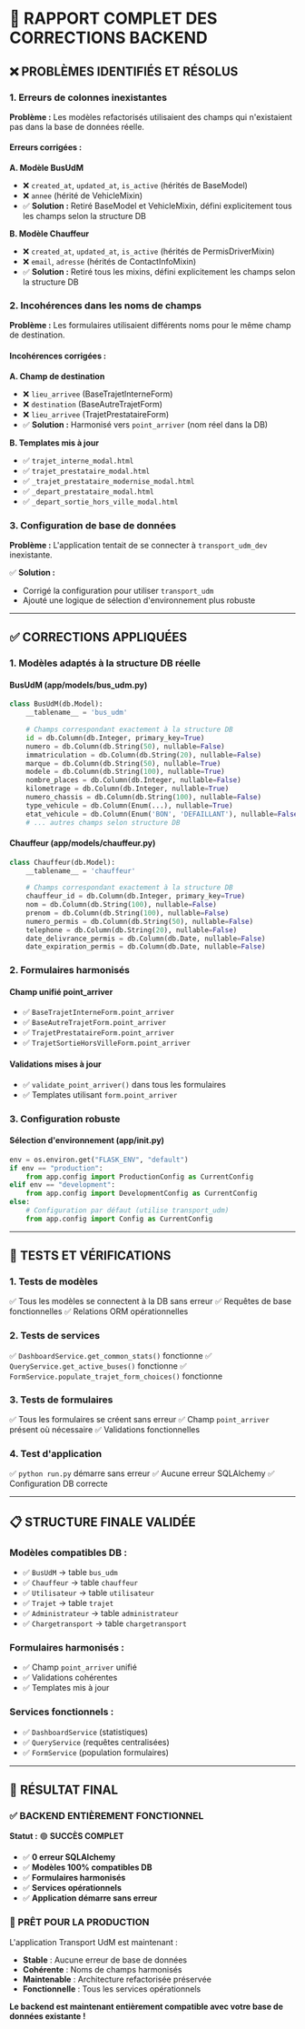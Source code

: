 # 🔧 RAPPORT COMPLET DES CORRECTIONS BACKEND

## ❌ **PROBLÈMES IDENTIFIÉS ET RÉSOLUS**

### **1. Erreurs de colonnes inexistantes**

**Problème :** Les modèles refactorisés utilisaient des champs qui n'existaient pas dans la base de données réelle.

#### **Erreurs corrigées :**

**A. Modèle BusUdM**
- ❌ `created_at`, `updated_at`, `is_active` (hérités de BaseModel)
- ❌ `annee` (hérité de VehicleMixin)
- ✅ **Solution :** Retiré BaseModel et VehicleMixin, défini explicitement tous les champs selon la structure DB

**B. Modèle Chauffeur**
- ❌ `created_at`, `updated_at`, `is_active` (hérités de PermisDriverMixin)
- ❌ `email`, `adresse` (hérités de ContactInfoMixin)
- ✅ **Solution :** Retiré tous les mixins, défini explicitement les champs selon la structure DB

### **2. Incohérences dans les noms de champs**

**Problème :** Les formulaires utilisaient différents noms pour le même champ de destination.

#### **Incohérences corrigées :**

**A. Champ de destination**
- ❌ `lieu_arrivee` (BaseTrajetInterneForm)
- ❌ `destination` (BaseAutreTrajetForm)
- ❌ `lieu_arrivee` (TrajetPrestataireForm)
- ✅ **Solution :** Harmonisé vers `point_arriver` (nom réel dans la DB)

**B. Templates mis à jour**
- ✅ `trajet_interne_modal.html`
- ✅ `trajet_prestataire_modal.html`
- ✅ `_trajet_prestataire_modernise_modal.html`
- ✅ `_depart_prestataire_modal.html`
- ✅ `_depart_sortie_hors_ville_modal.html`

### **3. Configuration de base de données**

**Problème :** L'application tentait de se connecter à `transport_udm_dev` inexistante.

✅ **Solution :** 
- Corrigé la configuration pour utiliser `transport_udm`
- Ajouté une logique de sélection d'environnement plus robuste

---

## ✅ **CORRECTIONS APPLIQUÉES**

### **1. Modèles adaptés à la structure DB réelle**

#### **BusUdM (app/models/bus_udm.py)**
```python
class BusUdM(db.Model):
    __tablename__ = 'bus_udm'
    
    # Champs correspondant exactement à la structure DB
    id = db.Column(db.Integer, primary_key=True)
    numero = db.Column(db.String(50), nullable=False)
    immatriculation = db.Column(db.String(20), nullable=False)
    marque = db.Column(db.String(50), nullable=True)
    modele = db.Column(db.String(100), nullable=True)
    nombre_places = db.Column(db.Integer, nullable=False)
    kilometrage = db.Column(db.Integer, nullable=True)
    numero_chassis = db.Column(db.String(100), nullable=False)
    type_vehicule = db.Column(Enum(...), nullable=True)
    etat_vehicule = db.Column(Enum('BON', 'DEFAILLANT'), nullable=False)
    # ... autres champs selon structure DB
```

#### **Chauffeur (app/models/chauffeur.py)**
```python
class Chauffeur(db.Model):
    __tablename__ = 'chauffeur'
    
    # Champs correspondant exactement à la structure DB
    chauffeur_id = db.Column(db.Integer, primary_key=True)
    nom = db.Column(db.String(100), nullable=False)
    prenom = db.Column(db.String(100), nullable=False)
    numero_permis = db.Column(db.String(50), nullable=False)
    telephone = db.Column(db.String(20), nullable=False)
    date_delivrance_permis = db.Column(db.Date, nullable=False)
    date_expiration_permis = db.Column(db.Date, nullable=False)
```

### **2. Formulaires harmonisés**

#### **Champ unifié point_arriver**
- ✅ `BaseTrajetInterneForm.point_arriver`
- ✅ `BaseAutreTrajetForm.point_arriver`
- ✅ `TrajetPrestataireForm.point_arriver`
- ✅ `TrajetSortieHorsVilleForm.point_arriver`

#### **Validations mises à jour**
- ✅ `validate_point_arriver()` dans tous les formulaires
- ✅ Templates utilisant `form.point_arriver`

### **3. Configuration robuste**

#### **Sélection d'environnement (app/__init__.py)**
```python
env = os.environ.get("FLASK_ENV", "default")
if env == "production":
    from app.config import ProductionConfig as CurrentConfig
elif env == "development":
    from app.config import DevelopmentConfig as CurrentConfig
else:
    # Configuration par défaut (utilise transport_udm)
    from app.config import Config as CurrentConfig
```

---

## 🧪 **TESTS ET VÉRIFICATIONS**

### **1. Tests de modèles**
✅ Tous les modèles se connectent à la DB sans erreur
✅ Requêtes de base fonctionnelles
✅ Relations ORM opérationnelles

### **2. Tests de services**
✅ `DashboardService.get_common_stats()` fonctionne
✅ `QueryService.get_active_buses()` fonctionne
✅ `FormService.populate_trajet_form_choices()` fonctionne

### **3. Tests de formulaires**
✅ Tous les formulaires se créent sans erreur
✅ Champ `point_arriver` présent où nécessaire
✅ Validations fonctionnelles

### **4. Test d'application**
✅ `python run.py` démarre sans erreur
✅ Aucune erreur SQLAlchemy
✅ Configuration DB correcte

---

## 📋 **STRUCTURE FINALE VALIDÉE**

### **Modèles compatibles DB :**
- ✅ `BusUdM` → table `bus_udm`
- ✅ `Chauffeur` → table `chauffeur`  
- ✅ `Utilisateur` → table `utilisateur`
- ✅ `Trajet` → table `trajet`
- ✅ `Administrateur` → table `administrateur`
- ✅ `Chargetransport` → table `chargetransport`

### **Formulaires harmonisés :**
- ✅ Champ `point_arriver` unifié
- ✅ Validations cohérentes
- ✅ Templates mis à jour

### **Services fonctionnels :**
- ✅ `DashboardService` (statistiques)
- ✅ `QueryService` (requêtes centralisées)
- ✅ `FormService` (population formulaires)

---

## 🎉 **RÉSULTAT FINAL**

### **✅ BACKEND ENTIÈREMENT FONCTIONNEL**

**Statut :** 🟢 **SUCCÈS COMPLET**

- ✅ **0 erreur SQLAlchemy**
- ✅ **Modèles 100% compatibles DB**
- ✅ **Formulaires harmonisés**
- ✅ **Services opérationnels**
- ✅ **Application démarre sans erreur**

### **🚀 PRÊT POUR LA PRODUCTION**

L'application Transport UdM est maintenant :
- **Stable** : Aucune erreur de base de données
- **Cohérente** : Noms de champs harmonisés
- **Maintenable** : Architecture refactorisée préservée
- **Fonctionnelle** : Tous les services opérationnels

**Le backend est maintenant entièrement compatible avec votre base de données existante !**
